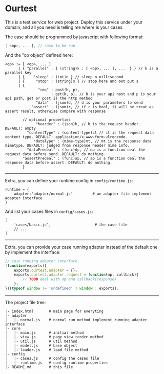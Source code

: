 # Ourtest

This is a test service for web project.
Deploy this service under your domain, and all you need is telling me where is your cases.

The case should be programmed by javascript with following format:
```javascript
[ <op>, ... ], // case to be run
```

And the "op object" defined here:
```
<op> := [ <op>, ... ]
      | { "parallel" : { (string)k : [ <op>, ... ], ...  } } // k is a parallel key
      | {    "sleep" : (int)n } // sleep n millisecond
      | {     "stop" : (string)s } // stop here and out put s
      | {
               "req" : post(h, p),
                     | get(h, p), // h is your api host and p is your api path, get or post is the http method
              "data" : (json)d, // d is your parameters to send
            "assert" : (json)r, // if r is bool, it will be treat as assert result, otherwise compare with response

        // optional properties
              "hearder" : (json)h, // h is the request header. DEFAULT: empty
          "contentType" : (content-type)ct // ct is the request data content type. DEFAULT: application/x-www-form-ulrencode.
             "dataType" : (mime-type)mt, // mt is the response data mimetype. DEFAULT: judged from response header mime info.
          "dataPredeal" : (func)dp, // dp is a function deal the request data before send. DEFAULT: do nothing.
        "assertPredeal" : (func)ap, // ap is a function deal the response data before assert. DEFAULT: do nothing.
        }
```

--------

Extra, you can define your runtime config in ```config/runtime.js```:
```javasript
runtime = {
    adapter:'adapter/normal.js'         # an adapter file implement adapter interface
}
```
And list your cases files in ```config/cases.js```:
```javasript
[
    'cases/basic.js',                    # the case file
    // ...
]
```

--------

Extra, you can provide your case running adapter instead of the default one by implement the interface:
```javascript
// case running adapter interface
(function(exports){
    exports.ourtest.adapter = {};
    exports.ourtest.adapter.request = function(op, callback){
        // TODO deal with op and callback(response)
    };
})(typeof window != 'undefined' ? window : exports);
```

--------

The project file tree:
```
|- index.html       # main page for everyting
|- adapter
|   |- normal.js    # normal run method implement running adapter interface
|- core
|   |- main.js      # initial method
|   |- view.js      # page view render method
|   |- util.js      # util method
|   |- model.js     # base object
|   |- loader.js    # load file method
|- config
|   |- cases.js     # config the cases file
|   |- runtime.js   # config runtime properties
|- README.md        # this file
```
